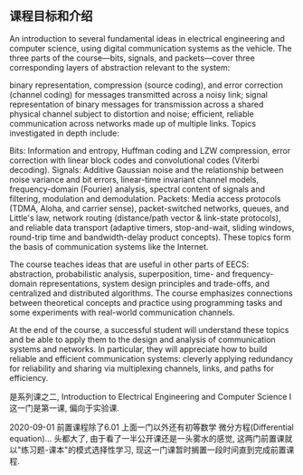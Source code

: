 ## 课程目标和介绍

An introduction to several fundamental ideas in electrical engineering and computer science, using digital communication systems as the vehicle. The three parts of the course—bits, signals, and packets—cover three corresponding layers of abstraction relevant to the system:

binary representation, compression (source coding), and error correction (channel coding) for messages transmitted across a noisy link;
signal representation of binary messages for transmission across a shared physical channel subject to distortion and noise;
efficient, reliable communication across networks made up of multiple links.
Topics investigated in depth include:

Bits: Information and entropy, Huffman coding and LZW compression, error correction with linear block codes and convolutional codes (Viterbi decoding).
Signals: Additive Gaussian noise and the relationship between noise variance and bit errors, linear-time invariant channel models, frequency-domain (Fourier) analysis, spectral content of signals and filtering, modulation and demodulation.
Packets: Media access protocols (TDMA, Aloha, and carrier sense), packet-switched networks, queues, and Little's law, network routing (distance/path vector & link-state protocols), and reliable data transport (adaptive timers, stop-and-wait, sliding windows, round-trip time and bandwidth-delay product concepts).
These topics form the basis of communication systems like the Internet.

The course teaches ideas that are useful in other parts of EECS: abstraction, probabilistic analysis, superposition, time- and frequency-domain representations, system design principles and trade-offs, and centralized and distributed algorithms. The course emphasizes connections between theoretical concepts and practice using programming tasks and some experiments with real-world communication channels.

At the end of the course, a successful student will understand these topics and be able to apply them to the design and analysis of communication systems and networks. In particular, they will appreciate how to build reliable and efficient communication systems: cleverly applying redundancy for reliability and sharing via multiplexing channels, links, and paths for efficiency.

是系列课之二, Introduction to Electrical Engineering and Computer Science I 这一门是第一课, 偏向于实验课.

2020-09-01 前置课程除了6.01 上面一门以外还有初等数学 微分方程(Differential equation)... 头都大了, 由于看了一半公开课还是一头雾水的感觉, 这两门前置课就以"练习题-课本"的模式选择性学习, 现这一门课暂时搁置一段时间直到完成前置课程.